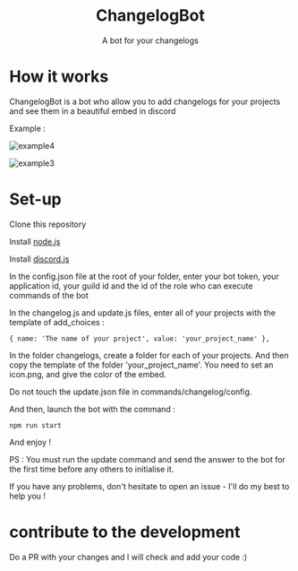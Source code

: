 # <div align="center">ChangelogBot</div>
<div align="center">A bot for your changelogs</div>

# How it works

ChangelogBot is a bot who allow you to add changelogs for your projects and see them in a beautiful embed in discord

Example : 

![example4](https://github.com/CreativeTab/ChangelogBot/assets/80975135/3ee753a7-9e2f-4c23-825e-1ce7f729e9c8)

![example3](https://github.com/CreativeTab/ChangelogBot/assets/80975135/3cf99c3c-bb52-4703-865f-fdce081eaf7a)

# Set-up

Clone this repository

Install [node.js](https://nodejs.org/)

Install [discord.js](https://discord.js.org/)

In the config.json file at the root of your folder, enter your bot token, your application id, your guild id and the id of the role who can execute commands of the bot

In the changelog.js and update.js files, enter all of your projects with the template of add_choices :

    { name: 'The name of your project', value: 'your_project_name' },

In the folder changelogs, create a folder for each of your projects. And then copy the template of the folder 'your_project_name'. You need to set an icon.png, and give the color of the embed.

Do not touch the update.json file in commands/changelog/config.

And then, launch the bot with the command :

    npm run start

And enjoy ! 

PS : You must run the update command and send the answer to the bot for the first time before any others to initialise it.

If you have any problems, don't hesitate to open an issue - I'll do my best to help you ! 

# contribute to the development

Do a PR with your changes and I will check and add your code :)
